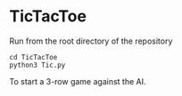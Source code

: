 # TicTacToe

Run from the root directory of the repository
```
cd TicTacToe
python3 Tic.py
```
To start a 3-row game against the AI.
